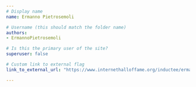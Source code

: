 ```yaml
---
# Display name
name: Ermanno Pietrosemoli

# Username (this should match the folder name)
authors:
- ErmannoPietrosemoli

# Is this the primary user of the site?
superuser: false

# Custom link to external flag
link_to_external_url: "https://www.internethalloffame.org/inductee/ermanno-pietrosemoli/"

---
```

